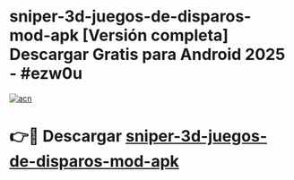 # sniper-3d-juegos-de-disparos-mod-apk  [Versión completa] Descargar Gratis para Android 2025 - #ezw0u

[![acn](https://github.com/user-attachments/assets/0f9c940e-d8b0-45ae-aac7-cd30a18b3e1c)](https://apps.freeplayer.one?title=sniper-3d-juegos-de-disparos-mod-apk&ref=9F)

# 👉🔴 Descargar [sniper-3d-juegos-de-disparos-mod-apk](https://apps.freeplayer.one?title=sniper-3d-juegos-de-disparos-mod-apk&ref=9F)